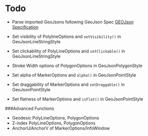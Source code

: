 # Todo
- Parse imported GeoJsons following GeoJson Spec [GEOJson Specification](http://geojson.org/geojson-spec.html)

- Set visibility of PolylineOptions and `setVisibility()` in GeoJsonLineStringStyle
- Set clickability of PolyLineOptions and `setClickable()` in GeoJsonLineStringStyle

- Stroke Width options of PolygonOptions in GeoJsonPolygonStyle

- Set alpha of MarkerOptions and `alpha()` in GeoJsonPointStyle
- Set draggability of MarkerOptions and `setDraggable()` in GeoJsonPointStyle
- Set flatness of MarkerOptions and `isFlat()` in GeoJsonPointStyle

###Advanced Functions
- Geodesic PolyLineOptions, PolygonOptions
- Z-index PolyLineOptions, PolygonOptions
- AnchorU/AnchorV of MarkerOptions/InfoWindow
